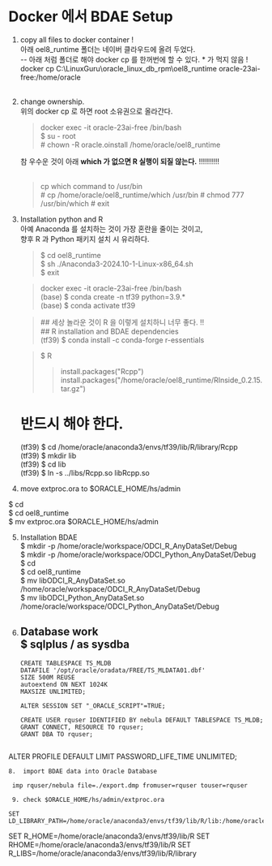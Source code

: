# Docker 에서 BDAE Setup

1.  copy all files to docker container !<br>
    아래 oel8_runtime 폴더는 네이버 클라우드에 올려 두었다.<br>
    -- 아래 처럼 폴더로 해야 docker cp 를 한꺼번에 할 수 있다. * 가 먹지 않음 !<br>
    docker cp C:\LinuxGuru\oracle_linux_db_rpm\oel8_runtime oracle-23ai-free:/home/oracle<br><br>

2.  change ownership.<br>
    위의 docker cp 로 하면 root 소유권으로 올라간다.<br>
    > docker exec -it oracle-23ai-free /bin/bash<br>
    > $ su - root<br>
    > \# chown -R oracle.oinstall /home/oracle/oel8_runtime<br>
    
    참 우수운 것이 아래 **which 가 없으면 R 실행이 되질 않는다.** !!!!!!!!!!<br><br>
    > cp which command to /usr/bin<br>
    > \# cp /home/oracle/oel8_runtime/which /usr/bin
    > \# chmod 777 /usr/bin/which
    > \# exit

3. Installation python and R<br>
    아예 Anaconda 를 설치하는 것이 가장 혼란을 줄이는 것이고,<br>
    향후 R 과 Python 패키지 설치 시 유리하다.<br>
    > $ cd oel8_runtime<br>
    > $ sh ./Anaconda3-2024.10-1-Linux-x86_64.sh<br>
    > $ exit<br>

    > docker exec -it oracle-23ai-free /bin/bash<br>
    > (base) $ conda create -n tf39 python=3.9.*<br>
    > (base) $ conda activate tf39<br>
    
    > \## 세상 놀라운 것이 R 을 이렇게 설치하니 너무 좋다. !!<br>
    > \## R installation and BDAE dependencies<br>
    > (tf39)  $ conda install -c conda-forge r-essentials<br>

    > $ R<br>
    > > install.packages("Rcpp")<br>
    > > install.packages("/home/oracle/oel8_runtime/RInside_0.2.15.tar.gz")<br>

    # 반드시 해야 한다.<br>
    (tf39)  $ cd /home/oracle/anaconda3/envs/tf39/lib/R/library/Rcpp<br>
    (tf39)  $ mkdir lib<br>
    (tf39)  $ cd lib<br>
    (tf39)  $ ln -s ../libs/Rcpp.so libRcpp.so<br>
    

4.  move extproc.ora to $ORACLE_HOME/hs/admin<br>

   $ cd<br>
   $ cd oel8_runtime<br>
   $ mv extproc.ora  $ORACLE_HOME/hs/admin<br>

5. Installation BDAE<br>
   $ mkdir -p /home/oracle/workspace/ODCI_R_AnyDataSet/Debug<br>
   $ mkdir -p /home/oracle/workspace/ODCI_Python_AnyDataSet/Debug<br>
   $ cd <br>
   $ cd oel8_runtime<br>
   $ mv libODCI_R_AnyDataSet.so /home/oracle/workspace/ODCI_R_AnyDataSet/Debug<br>
   $ mv libODCI_Python_AnyDataSet.so /home/oracle/workspace/ODCI_Python_AnyDataSet/Debug<br>

6.  Database work<br>
   $ sqlplus / as sysdba<br>
       --
    ```
	CREATE TABLESPACE TS_MLDB 
	DATAFILE '/opt/oracle/oradata/FREE/TS_MLDATA01.dbf'
	SIZE 500M REUSE
	autoextend ON NEXT 1024K
	MAXSIZE UNLIMITED;

	ALTER SESSION SET "_ORACLE_SCRIPT"=TRUE;

	CREATE USER rquser IDENTIFIED BY nebula DEFAULT TABLESPACE TS_MLDB;
	GRANT CONNECT, RESOURCE TO rquser;
	GRANT DBA TO rquser;
     
  ALTER PROFILE DEFAULT LIMIT PASSWORD_LIFE_TIME UNLIMITED;
  ```
 8.  import BDAE data into Oracle Database
```
     imp rquser/nebula file=./export.dmp fromuser=rquser touser=rquser
```
 9. check $ORACLE_HOME/hs/admin/extproc.ora
 ```
    SET LD_LIBRARY_PATH=/home/oracle/anaconda3/envs/tf39/lib/R/lib:/home/oracle/anaconda3/envs/tf39/lib/R/library/RInside/lib:/home/oracle/anaconda3/envs/tf39/lib/R/library/Rcpp/lib:/home/oracle/anaconda3/envs/tf39/lib:/opt/oracle/product/23ai/dbhomeFree/lib

SET R_HOME=/home/oracle/anaconda3/envs/tf39/lib/R
SET RHOME=/home/oracle/anaconda3/envs/tf39/lib/R
SET R_LIBS=/home/oracle/anaconda3/envs/tf39/lib/R/library
```
